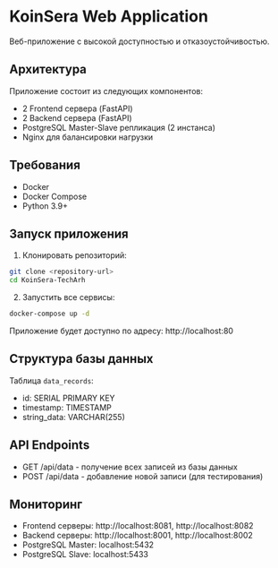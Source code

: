 # KoinSera Web Application

Веб-приложение с высокой доступностью и отказоустойчивостью.

## Архитектура

Приложение состоит из следующих компонентов:

- 2 Frontend сервера (FastAPI)
- 2 Backend сервера (FastAPI)
- PostgreSQL Master-Slave репликация (2 инстанса)
- Nginx для балансировки нагрузки

## Требования

- Docker
- Docker Compose
- Python 3.9+

## Запуск приложения

1. Клонировать репозиторий:
```bash
git clone <repository-url>
cd KoinSera-TechArh
```

2. Запустить все сервисы:
```bash
docker-compose up -d
```

Приложение будет доступно по адресу: http://localhost:80

## Структура базы данных

Таблица `data_records`:
- id: SERIAL PRIMARY KEY
- timestamp: TIMESTAMP
- string_data: VARCHAR(255)

## API Endpoints

- GET /api/data - получение всех записей из базы данных
- POST /api/data - добавление новой записи (для тестирования)

## Мониторинг

- Frontend серверы: http://localhost:8081, http://localhost:8082
- Backend серверы: http://localhost:8001, http://localhost:8002
- PostgreSQL Master: localhost:5432
- PostgreSQL Slave: localhost:5433 